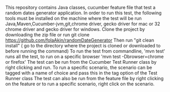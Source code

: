 This repository contains Java classes, cucumber feature file that test a random dates generator application.
In order to run this test, the following tools must be installed on the machine where the test will be run
Java,Maven,Cucumber-jvm,git,chrome driver, gecko driver for mac or 32 chrome driver and gecko driver for windows.
Clone the project by downloading the zip file or run git clone https://github.com/folaAkin/randomDateGenerator
Then run "git clean install" ( go to the directory where the project is cloned or downloaded to before running the command)
To run the test from commandline, 'mvn test' runs all the test, to run on a specific browser 'mvn test -Dbrowser=chrome or firefox'
The test can be run from the Cucumber Test Runner class by right clicking and run. To run a specific scenario, the scenario can be tagged with a name of choice and pass this in the tag option of the Test Runner class
The test can also be run from the feature file by right clicking on the feature or to run a specific scenario, right click on the scenario.
